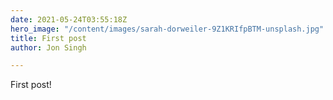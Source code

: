 ```yaml
---
date: 2021-05-24T03:55:18Z
hero_image: "/content/images/sarah-dorweiler-9Z1KRIfpBTM-unsplash.jpg"
title: First post
author: Jon Singh

---
```

First post!